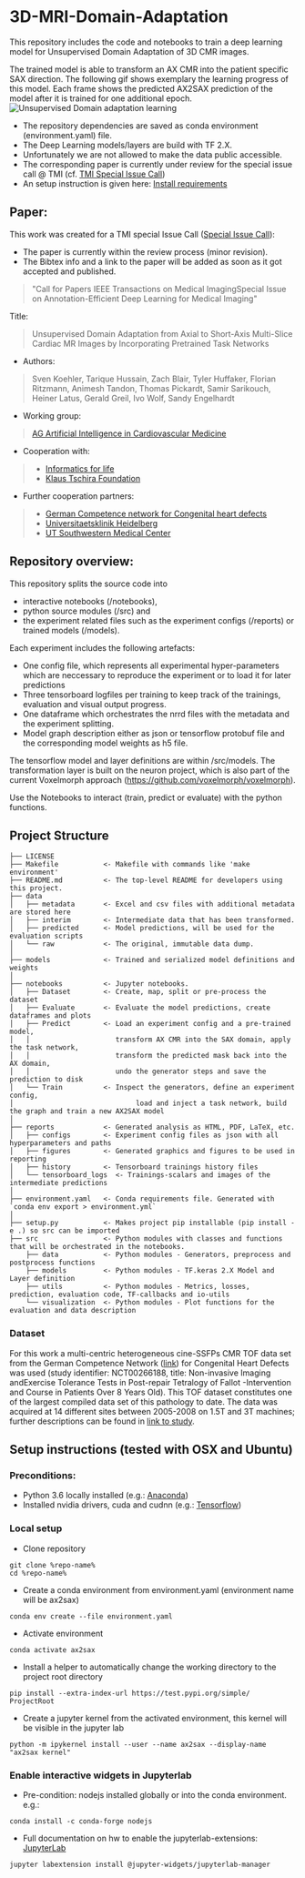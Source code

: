 3D-MRI-Domain-Adaptation
==============================

This repository includes the code and notebooks to train a deep learning model for Unsupervised Domain Adaptation of 3D CMR images.

The trained model is able to transform an AX CMR into the patient specific SAX direction.
The following gif shows exemplary the learning progress of this model. Each frame shows the predicted AX2SAX prediction of the model after it is trained for one additional epoch.
![Unsupervised Domain adaptation learning](https://github.com/Cardio-AI/3d-mri-domain-adaption/blob/master/reports/ax_sax_learning_example.gif "learning progress") 

- The repository dependencies are saved as conda environment (environment.yaml) file. 
- The Deep Learning models/layers are build with TF 2.X.
- Unfortunately we are not allowed to make the data public accessible. 
- The corresponding paper is currently under review for the special issue call @ TMI (cf. <a target="_blank" href="https://www.embs.org/wp-content/uploads/2020/04/Special_Issue_CFP_DL4MI.pdf">TMI Special Issue Call</a>)
- An setup instruction is given here: [Install requirements](https://github.com/Cardio-AI/3d-mri-domain-adaptation#setup-instructions-tested-with-osx-and-ubuntu)

## Paper:
This work was created for a TMI special Issue Call (<a target="_blank" href="https://www.embs.org/wp-content/uploads/2020/04/Special_Issue_CFP_DL4MI.pdf">Special Issue Call</a>): 
- The paper is currently within the review process (minor revision).
- The Bibtex info and a link to the paper will be added as soon as it got accepted and published.


>"Call for Papers IEEE Transactions on Medical ImagingSpecial Issue on Annotation-Efficient Deep Learning for Medical Imaging"


Title:
>Unsupervised Domain Adaptation from Axial to Short-Axis Multi-Slice Cardiac MR Images by Incorporating Pretrained Task Networks


- Authors:
>Sven Koehler, Tarique Hussain, Zach Blair, Tyler Huffaker, Florian Ritzmann, Animesh Tandon,
Thomas Pickardt, Samir Sarikouch, Heiner Latus, Gerald Greil, Ivo Wolf, Sandy Engelhardt


- Working group:
> [AG Artificial Intelligence in Cardiovascular Medicine](https://www.klinikum.uni-heidelberg.de/chirurgische-klinik-zentrum/herzchirurgie/forschung/ag-artificial-intelligence-in-cardiovascular-medicine)


- Cooperation with:
>- [Informatics for life](https://informatics4life.org/)
>- [Klaus Tschira Foundation](https://www.klaus-tschira-stiftung.de/)


- Further cooperation partners:
>- [German Competence network for Congenital heart defects](https://www.kompetenznetz-ahf.de/en/about-us/competence-network/)
>- [Universitaetsklinik Heidelberg](https://www.klinikum.uni-heidelberg.de/chirurgische-klinik-zentrum/herzchirurgie/forschung/ag-artificial-intelligence-in-cardiovascular-medicine)
>- [UT Southwestern Medical Center](https://www.utsouthwestern.edu/education/medical-school/departments/pediatrics/divisions/cardiology/)


## Repository overview:

This repository splits the source code into 
- interactive notebooks (/notebooks), 
- python source modules (/src) and 
- the experiment related files such as the experiment configs (/reports) or trained models (/models).

Each experiment includes the following artefacts:
- One config file, which represents all experimental hyper-parameters which are neccessary to reproduce the experiment or to load it for later predictions
- Three tensorboard logfiles per training to keep track of the trainings, evaluation and visual output progress. 
- One dataframe which orchestrates the nrrd files with the metadata and the experiment splitting. 
- Model graph description either as json or tensorflow protobuf file and the corresponding model weights as h5 file.

The tensorflow model and layer definitions are within /src/models. 
The transformation layer is built on the neuron project, which is also part of the current Voxelmorph approach (https://github.com/voxelmorph/voxelmorph).

Use the Notebooks to interact (train, predict or evaluate) with the python functions.


## Project Structure

    ├── LICENSE
    ├── Makefile           <- Makefile with commands like 'make environment'
    ├── README.md          <- The top-level README for developers using this project.
    ├── data
    │   ├── metadata       <- Excel and csv files with additional metadata are stored here
    │   ├── interim        <- Intermediate data that has been transformed.
    │   ├── predicted      <- Model predictions, will be used for the evaluation scripts
    │   └── raw            <- The original, immutable data dump.
    │
    ├── models             <- Trained and serialized model definitions and weights
    │
    ├── notebooks          <- Jupyter notebooks. 
    │   ├── Dataset        <- Create, map, split or pre-process the dataset
    │   ├── Evaluate       <- Evaluate the model predictions, create dataframes and plots
    │   ├── Predict        <- Load an experiment config and a pre-trained model, 
    │   │                     transform AX CMR into the SAX domain, apply the task network, 
    │   │                     transform the predicted mask back into the AX domain, 
    │   │                     undo the generator steps and save the prediction to disk   
    │   └── Train          <- Inspect the generators, define an experiment config,
    │                              load and inject a task network, build the graph and train a new AX2SAX model
    │
    ├── reports            <- Generated analysis as HTML, PDF, LaTeX, etc.
    │   ├── configs        <- Experiment config files as json with all hyperparameters and paths
    │   ├── figures        <- Generated graphics and figures to be used in reporting
    │   ├── history        <- Tensorboard trainings history files
    │   └── tensorboard_logs  <- Trainings-scalars and images of the intermediate predictions
    │
    ├── environment.yaml   <- Conda requirements file. Generated with `conda env export > environment.yml`
    │
    ├── setup.py           <- Makes project pip installable (pip install -e .) so src can be imported
    ├── src                <- Python modules with classes and functions that will be orchestrated in the notebooks.
        ├── data           <- Python modules - Generators, preprocess and postprocess functions
        ├── models         <- Python modules - TF.keras 2.X Model and Layer definition
        ├── utils          <- Python modules - Metrics, losses, prediction, evaluation code, TF-callbacks and io-utils
        └── visualization  <- Python modules - Plot functions for the evaluation and data description

### Dataset
For this work a multi-centric heterogeneous cine-SSFPs CMR TOF data set from the German Competence Network ([link](https://www.kompetenznetz-ahf.de/en/about-us/competence-network/)) 
for Congenital Heart Defects was used (study identifier: NCT00266188, title: Non-invasive Imaging andExercise Tolerance Tests in Post-repair Tetralogy of Fallot -Intervention and Course in Patients Over 8 Years Old). 
This TOF dataset constitutes one of the largest compiled data set of this pathology to date. 
The data was acquired at 14 different sites between 2005-2008 on 1.5T and 3T machines; 
further descriptions can be found in [link to study](https://www.ahajournals.org/doi/epub/10.1161/CIRCIMAGING.111.963637).

## Setup instructions (tested with OSX and Ubuntu)

### Preconditions: 
- Python 3.6 locally installed 
(e.g.:  <a target="_blank" href="https://www.anaconda.com/download/#macos">Anaconda</a>)
- Installed nvidia drivers, cuda and cudnn 
(e.g.:  <a target="_blank" href="https://www.tensorflow.org/install/gpu">Tensorflow</a>)

### Local setup
- Clone repository
```
git clone %repo-name%
cd %repo-name%
```
- Create a conda environment from environment.yaml (environment name will be ax2sax)
```
conda env create --file environment.yaml
```

- Activate environment
```
conda activate ax2sax
```
- Install a helper to automatically change the working directory to the project root directory
```
pip install --extra-index-url https://test.pypi.org/simple/ ProjectRoot
```
- Create a jupyter kernel from the activated environment, this kernel will be visible in the jupyter lab
```
python -m ipykernel install --user --name ax2sax --display-name "ax2sax kernel"
```


### Enable interactive widgets in Jupyterlab

- Pre-condition: nodejs installed globally or into the conda environment. e.g.:
```
conda install -c conda-forge nodejs
```
- Full documentation on hw to enable the jupyterlab-extensions:
<a target="_blank" href="https://ipywidgets.readthedocs.io/en/latest/user_install.html#installing-the-jupyterlab-extension">JupyterLab</a>
```
jupyter labextension install @jupyter-widgets/jupyterlab-manager
```


